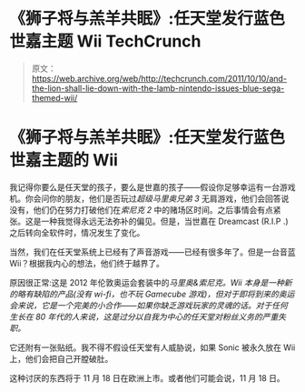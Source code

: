 # 《狮子将与羔羊共眠》:任天堂发行蓝色世嘉主题 Wii TechCrunch

> 原文：<https://web.archive.org/web/http://techcrunch.com/2011/10/10/and-the-lion-shall-lie-down-with-the-lamb-nintendo-issues-blue-sega-themed-wii/>

# 《狮子将与羔羊共眠》:任天堂发行蓝色世嘉主题的 Wii

我记得你要么是任天堂的孩子，要么是世嘉的孩子——假设你足够幸运有一台游戏机。你会问你的朋友，他们是否玩过*超级马里奥兄弟 3* 无肩游戏，他们会回答说没有，他们仍在努力打破他们在*索尼克 2* 中的赌场区时间。之后事情会有点紧张。这是一种我觉得永远无法弥补的偏见。但是，当世嘉在 Dreamcast (R.I.P .)之后转向全软件时，情况发生了变化。

当然，我们在任天堂系统上已经有了声音游戏——已经有很多年了。但是一台音蓝 Wii？根据我内心的想法，他们终于越界了。

原因很正常:这是 2012 年伦敦奥运会套装中的*马里奥&索尼克。Wii 本身是一种新的略有缺陷的产品(没有 wi-fi，也不玩 Gamecube 游戏)，但对于即将到来的奥运会来说，它是一个完美的小合作——如果你缺乏游戏玩家的灵魂的话。对于任何生长在 80 年代的人来说，这是过分以自我为中心的任天堂对粉丝义务的严重失职。*

它还附有一张贴纸。我不得不假设任天堂有人威胁说，如果 Sonic 被永久放在 Wii 上，他们会把自己开膛破肚。

这种讨厌的东西将于 11 月 18 日在欧洲上市。或者他们可能会说，11 月 18 日。